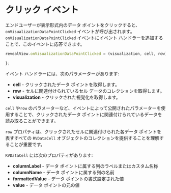 # クリック イベント

エンドユーザーが表示形式内のデータ ポイントをクリックすると、`onVisualizationDataPointClicked` イベントが呼び出されます。`onVisualizationDataPointClicked` イベントにイベント ハンドラーを追加することで、このイベントに応答できます。

```js
revealView.onVisualizationDataPointClicked = (visualization, cell, row) => {
    
};
```

イベント ハンドラーには、次のパラメーターがあります:
- **cell** - クリックされたデータ ポイントを取得します。
- **row** - セルに関連付けられているセル データのコレクションを取得します。
- **visualization** - クリックされた視覚化を取得します。

`cell` や`row` のパラメーターなど、イベントによって公開されたパラメーターを使用することで、クリックされたデータ ポイントに関連付けられているデータを読み取ることができます。

`row` プロパティは、クリックされたセルに関連付けられた各データ ポイントを表すすべての `RVDataCell` オブジェクトのコレクションを提供することを理解することが重要です。

`RVDataCell` には次のプロパティがあります:
- **columnLabel** - データ ポイントに属する列のラベルまたはカスタム名称
- **columnName** - データ ポイントに属する列の名前
- **formattedValue** - データ ポイントの書式設定された値
- **value** - データ ポイントの元の値